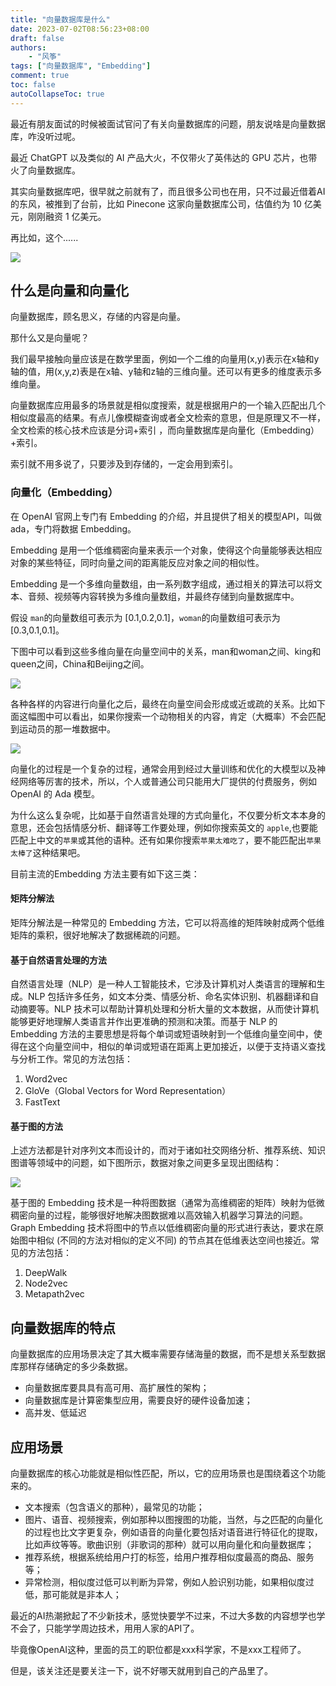 ```yaml
---
title: "向量数据库是什么"
date: 2023-07-02T08:56:23+08:00
draft: false
authors:
    - "风筝"
tags: ["向量数据库", "Embedding"]
comment: true
toc: false
autoCollapseToc: true
---
```


最近有朋友面试的时候被面试官问了有关向量数据库的问题，朋友说啥是向量数据库，咋没听过呢。

最近 ChatGPT 以及类似的 AI 产品大火，不仅带火了英伟达的 GPU 芯片，也带火了向量数据库。

其实向量数据库吧，很早就之前就有了，而且很多公司也在用，只不过最近借着AI的东风，被推到了台前，比如 Pinecone 这家向量数据库公司，估值约为 10 亿美元，刚刚融资 1 亿美元。

再比如，这个......

![](https://hexo.moonkite.cn/blog/image-20230625163312478.png)

## 什么是向量和向量化

向量数据库，顾名思义，存储的内容是向量。

那什么又是向量呢？

我们最早接触向量应该是在数学里面，例如一个二维的向量用(x,y)表示在x轴和y轴的值，用(x,y,z)表是在x轴、y轴和z轴的三维向量。还可以有更多的维度表示多维向量。

向量数据库应用最多的场景就是相似度搜索，就是根据用户的一个输入匹配出几个相似度最高的结果。有点儿像模糊查询或者全文检索的意思，但是原理又不一样，全文检索的核心技术应该是分词+索引 ，而向量数据库是向量化（Embedding）+索引。

索引就不用多说了，只要涉及到存储的，一定会用到索引。

### 向量化（Embedding）

在 OpenAI 官网上专门有 Embedding 的介绍，并且提供了相关的模型API，叫做 ada，专门将数据 Embedding。

Embedding 是用一个低维稠密向量来表示一个对象，使得这个向量能够表达相应对象的某些特征，同时向量之间的距离能反应对象之间的相似性。

Embedding 是一个多维向量数组，由一系列数字组成，通过相关的算法可以将文本、音频、视频等内容转换为多维向量数组，并最终存储到向量数据库中。

假设 `man`的向量数组可表示为 [0.1,0.2,0.1]，`woman`的向量数组可表示为[0.3,0.1,0.1]。

下图中可以看到这些多维向量在向量空间中的关系，man和woman之间、king和queen之间，China和Beijing之间。

![](https://hexo.moonkite.cn/blog/Fvp0qCEXgAA6bnU.jpeg)

各种各样的内容进行向量化之后，最终在向量空间会形成或近或疏的关系。比如下面这幅图中可以看出，如果你搜索一个动物相关的内容，肯定（大概率）不会匹配到运动员的那一堆数据中。

![](https://hexo.moonkite.cn/blog/1E2148AA-E0A2-4953-99F5-6E5255AC16D4.png)

向量化的过程是一个复杂的过程，通常会用到经过大量训练和优化的大模型以及神经网络等厉害的技术，所以，个人或普通公司只能用大厂提供的付费服务，例如OpenAI 的 Ada 模型。

为什么这么复杂呢，比如基于自然语言处理的方式向量化，不仅要分析文本本身的意思，还会包括情感分析、翻译等工作要处理，例如你搜索英文的 `apple`,也要能匹配上中文的`苹果`或其他的语种。还有如果你搜索`苹果太难吃了`，要不能匹配出`苹果太棒了`这种结果吧。

目前主流的Embedding 方法主要有如下这三类：

#### 矩阵分解法

矩阵分解法是一种常见的 Embedding 方法，它可以将高维的矩阵映射成两个低维矩阵的乘积，很好地解决了数据稀疏的问题。

#### 基于自然语言处理的方法 

自然语言处理（NLP）是一种人工智能技术，它涉及计算机对人类语言的理解和生成。NLP 包括许多任务，如文本分类、情感分析、命名实体识别、机器翻译和自动摘要等。NLP 技术可以帮助计算机处理和分析大量的文本数据，从而使计算机能够更好地理解人类语言并作出更准确的预测和决策。而基于 NLP 的 Embedding 方法的主要思想是将每个单词或短语映射到一个低维向量空间中，使得在这个向量空间中，相似的单词或短语在距离上更加接近，以便于支持语义查找与分析工作。常见的方法包括：

1. Word2vec
2. GloVe（Global Vectors for Word Representation）
3. FastText

#### 基于图的方法

上述方法都是针对序列文本而设计的，而对于诸如社交网络分析、推荐系统、知识图谱等领域中的问题，如下图所示，数据对象之间更多呈现出图结构：

![](https://hexo.moonkite.cn/blog/graph-data.png)

基于图的 Embedding 技术是一种将图数据（通常为高维稠密的矩阵）映射为低微稠密向量的过程，能够很好地解决图数据难以高效输入机器学习算法的问题。Graph Embedding 技术将图中的节点以低维稠密向量的形式进行表达，要求在原始图中相似 (不同的方法对相似的定义不同) 的节点其在低维表达空间也接近。常见的方法包括：

1. DeepWalk
2. Node2vec
3. Metapath2vec

## 向量数据库的特点

向量数据库的应用场景决定了其大概率需要存储海量的数据，而不是想关系型数据库那样存储确定的多少条数据。

- 向量数据库要具具有高可用、高扩展性的架构；
- 向量数据库是计算密集型应用，需要良好的硬件设备加速；
- 高并发、低延迟

## 应用场景

向量数据库的核心功能就是相似性匹配，所以，它的应用场景也是围绕着这个功能来的。

- 文本搜索（包含语义的那种），最常见的功能；
- 图片、语音、视频搜索，例如那种以图搜图的功能，当然，与之匹配的向量化的过程也比文字更复杂，例如语音的向量化要包括对语音进行特征化的提取，比如声纹等等。歌曲识别（非歌词的那种）就可以用向量化和向量数据库；
- 推荐系统，根据系统给用户打的标签，给用户推荐相似度最高的商品、服务等；
- 异常检测，相似度过低可以判断为异常，例如人脸识别功能，如果相似度过低，那可能就是非本人；



最近的AI热潮掀起了不少新技术，感觉快要学不过来，不过大多数的内容想学也学不会了，只能学学周边技术，用用人家的API了。

毕竟像OpenAI这种，里面的员工的职位都是xxx科学家，不是xxx工程师了。

但是，该关注还是要关注一下，说不好哪天就用到自己的产品里了。
